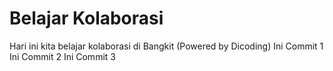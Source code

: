 # Belajar Kolaborasi
Hari ini kita belajar kolaborasi di Bangkit (Powered by Dicoding)
Ini Commit 1
Ini Commit 2
Ini Commit 3
